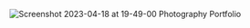 ![Screenshot 2023-04-18 at 19-49-00 Photography Portfolio](https://user-images.githubusercontent.com/103949296/232848225-e8e76726-c921-4b20-a6e5-4aa29796e1b1.png)
